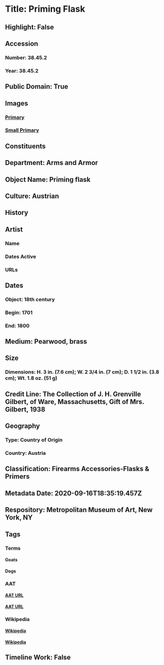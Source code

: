 # Title: Priming Flask
## Highlight: False
## Accession
### Number: 38.45.2
### Year: 38.45.2
## Public Domain: True
## Images
### [Primary](https://images.metmuseum.org/CRDImages/aa/original/114539.jpg)
### [Small Primary](https://images.metmuseum.org/CRDImages/aa/web-large/114539.jpg)
## Constituents
## Department: Arms and Armor
## Object Name: Priming flask
## Culture: Austrian
## History
## Artist
### Name
### Dates Active
### URLs
## Dates
### Object: 18th century
### Begin: 1701
### End: 1800
## Medium: Pearwood, brass
## Size
### Dimensions: H. 3 in. (7.6 cm); W.  2 3/4 in. (7 cm); D. 1 1/2 in. (3.8 cm); Wt. 1.8 oz. (51 g)
## Credit Line: The Collection of J. H. Grenville Gilbert, of Ware, Massachusetts, Gift of Mrs. Gilbert, 1938
## Geography
### Type: Country of Origin
### Country: Austria
## Classification: Firearms Accessories-Flasks & Primers
## Metadata Date: 2020-09-16T18:35:19.457Z
## Respository: Metropolitan Museum of Art, New York, NY
## Tags
### Terms
#### Goats
#### Dogs
### AAT
#### [AAT URL](http://vocab.getty.edu/page/aat/300250122)
#### [AAT URL](http://vocab.getty.edu/page/aat/300265714)
### Wikipedia
#### [Wikipedia]()
#### [Wikipedia]()
## Timeline Work: False
